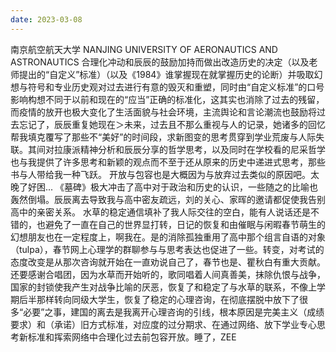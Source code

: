 ```yaml
---
date: 2023-03-08
---
```


南京航空航天大学
NANJING UNIVERSITY OF AERONAUTICS AND ASTRONAUTICS
合理化冲动和辰辰的鼓励加持而做出改造历史的决定（以及老师提出的“自定义”标准）（以及《1984》谁掌握现在就掌握历史的论断）并吸取幻想与符号和专业历史观对过去进行有意的毁灭和重塑，同时由“自定义标准”的口号影响构想不同于以前和现在的“应当”正确的标准化，这其实也消除了过去的残留，而疫情的放开也极大变化了生活面貌与社会环境，主流舆论和言论潮流也鼓励将过去忘记了，辰辰重复她现在＞未来，过去且不那么重视与人的记录，她诸多的回忆帮我填克覆写了那些不“美好”的时间段，求新图变的思考贯穿到学业荒废与人际失联。其间对拉康派精神分析和辰辰分享的哲学思考，以及同时在学校看的尼采哲学也与我提供了许多思考和新颖的观点而不至于还从原来的历史中递进式思考，那些书与人带给我一种飞跃。
开放与包容也是大概因为与放弃过去类似的原因吧。太晚了好困...
《墓碑》极大冲击了高中对于政治和历史的认识，一些随之的比喻也轰然倒塌。辰辰离去导致我与高中密友疏远，刘的关心、家晖的邀请都促使我告别高中的亲密关系。
水草的稳定通信填补了我人际交往的空白，能有人说话还是不错的，也避免了一直在自己的世界显打转，日记的恢复和由催眠与闲暇春节萌生的幻想朋友也在一定程度上，啊我在。是的消除孤独重用了高中那个组言自语的对象（tulpa），春节网上心理学的群聊参与与思考表达也促进了一些。转变，对考试的态度改变是从那次咨询就开始在一直劝说自己了，春节也是、瞿秋白有重大贡献。还要感谢合唱团，因为水草而开始听的，歌同唱着人间真善美，抹除仇恨与战争，国家的封锁使我产生对战争比喻的厌恶，恢复了和稳定了与水草的联系，不像上学期后半那样转向同级大学生，恢复了稳定的心理咨询，在彻底摆脱中放下了很多“必要”之事，建国的离去是我离开心理咨询的引线，根本原因是完美主义（成绩要求）和（承诺）旧方式标准，对应度的过分期求、在通过网络、放下学业专心思考新标准和挥索网络中合理化过去前包容开放。睡了，ZEE
